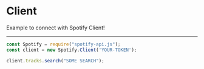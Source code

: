 # Client

Example to connect with Spotify Client!

---
```js
const Spotify = require("spotify-api.js");
const client = new Spotify.Client('YOUR-TOKEN');

client.tracks.search("SOME SEARCH");
```